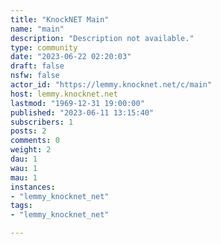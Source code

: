 ```yaml
---
title: "KnockNET Main" 
name: "main"
description: "Description not available."
type: community
date: "2023-06-22 02:20:03"
draft: false
nsfw: false
actor_id: "https://lemmy.knocknet.net/c/main"
host: lemmy.knocknet.net
lastmod: "1969-12-31 19:00:00"
published: "2023-06-11 13:15:40"
subscribers: 1
posts: 2
comments: 0
weight: 2
dau: 1
wau: 1
mau: 1
instances:
- "lemmy_knocknet_net"
tags: 
- "lemmy_knocknet_net"

---
```

